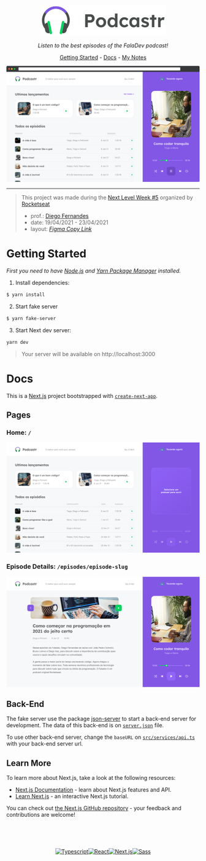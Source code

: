<div align="center">

![**Podcastr**](.github/assets/logo.svg)

_Listen to the best episodes of the FalaDev podcast!_

[Getting Started](#getting-started) - [Docs](#docs) - [My Notes](notes.md)

![](.github/assets/app-preview.png)

---

</div>

> This project was made during the [Next Level Week #5](https://nextlevelweek.com/) organized by [Rocketseat](https://rocketseat.com.br/)
>
> - prof.: [Diego Fernandes](http://github.com/diego3g)
> - date: 19/04/2021 - 23/04/2021
> - layout: [_Figma Copy Link_](https://www.figma.com/file/UwFEntsHpHYJlHNQAQr4gA/Podcastr/duplicate)

# Getting Started

_First you need to have [Node.js](https://nodejs.org/) and [Yarn Package Manager](https://yarnpkg.com/) installed._

1. Install dependencies:
```bash
$ yarn install
```
2. Start fake server
```bash
$ yarn fake-server
```
3. Start Next dev server:
```bash
yarn dev
```
> Your server will be available on http://localhost:3000

# Docs
This is a [Next.js](https://nextjs.org/) project bootstrapped with [`create-next-app`](https://github.com/vercel/next.js/tree/canary/packages/create-next-app).

## Pages
### Home: `/`

<img src=".github/assets/home.png" width="800" alt="Home Page Screenshot"/>

### Episode Details: `/episodes/episode-slug`

<img src=".github/assets/Interna.png" width="800" alt="Episode Details Page Screenshot"/>


## Back-End

The fake server use the package [json-server](https://www.npmjs.com/package/json-server) to start a back-end server for development. The data of this back-end is on [`server.json`](server.json) file.

To use other back-end server, change the `baseURL` on [`src/services/api.ts`](src/services/api.ts) with your back-end server url.

## Learn More

To learn more about Next.js, take a look at the following resources:

- [Next.js Documentation](https://nextjs.org/docs) - learn about Next.js features and API.
- [Learn Next.js](https://nextjs.org/learn) - an interactive Next.js tutorial.

You can check out [the Next.js GitHub repository](https://github.com/vercel/next.js/) - your feedback and contributions are welcome!

<br />
<br />
<br />

<div align="center">

[![Typescript](https://img.shields.io/badge/typescript-3178C6?&style=for-the-badge&logo=typescript&logoColor=fff)](https://www.typescriptlang.org/)[![React](https://img.shields.io/badge/React.js-61DAFB?&style=for-the-badge&logo=react&logoColor=000)](https://reactjs.org/)[![Next.js](https://img.shields.io/badge/Next.js-000?&style=for-the-badge&logo=next.js&logoColor=fff)](https://nextjs.org/)[![Sass](https://img.shields.io/badge/Sass-CC6699?&style=for-the-badge&logo=Sass&logoColor=fff)](https://sass-lang.com/)

</div>